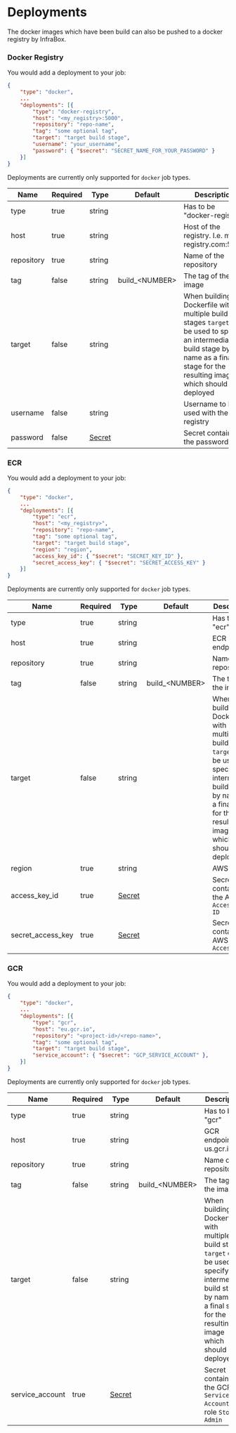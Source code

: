 # Deployments
The docker images which have been build can also be pushed to a docker registry by InfraBox.

### Docker Registry
You would add a deployment to your job:

```json
{
    "type": "docker",
    ...
    "deployments": [{
        "type": "docker-registry",
        "host": "<my_registry>:5000",
        "repository": "repo-name",
        "tag": "some optional tag",
        "target": "target build stage",
        "username": "your_username",
        "password": { "$secret": "SECRET_NAME_FOR_YOUR_PASSWORD" }
    }]
}
```

Deployments are currently only supported for `docker` job types.

| Name | Required | Type | Default | Description |
|------|----------|------|---------|-------------|
|type|true|string||Has to be "docker-registry"|
|host|true|string||Host of the registry. I.e. my-registry.com:5000|
|repository|true|string||Name of the repository|
|tag|false|string|build\_\<NUMBER>|The tag of the image|
|target|false|string||When building a Dockerfile with multiple build stages `target` can be used to specify an intermediate build stage by name as a final stage for the resulting image which should be deployed|
|username|false|string||Username to be used with the registry|
|password|false|[Secret](/docs/job/secrets.md)||Secret containing the password|

### ECR
You would add a deployment to your job:

```json
{
    "type": "docker",
    ...
    "deployments": [{
        "type": "ecr",
        "host": "<my_registry>",
        "repository": "repo-name",
        "tag": "some optional tag",
        "target": "target build stage",
        "region": "region",
        "access_key_id": { "$secret": "SECRET_KEY_ID" },
        "secret_access_key": { "$secret": "SECRET_ACCESS_KEY" }
    }]
}
```

Deployments are currently only supported for `docker` job types.

| Name | Required | Type | Default | Description |
|------|----------|------|---------|-------------|
|type|true|string||Has to be "ecr"|
|host|true|string||ECR endpoint|
|repository|true|string||Name of the repository|
|tag|false|string|build\_\<NUMBER>|The tag of the image|
|target|false|string||When building a Dockerfile with multiple build stages `target` can be used to specify an intermediate build stage by name as a final stage for the resulting image which should be deployed|
|region|true|string||AWS Region|
|access\_key\_id|true|[Secret](/docs/job/secrets.md)||Secret containing the AWS `Access Key ID`|
|secret\_access\_key|true|[Secret](/docs/job/secrets.md)||Secret containing AWS `Secret Access Key`|

### GCR
You would add a deployment to your job:

```json
{
    "type": "docker",
    ...
    "deployments": [{
        "type": "gcr",
        "host": "eu.gcr.io",
        "repository": "<project-id>/<repo-name>",
        "tag": "some optional tag",
        "target": "target build stage",
        "service_account": { "$secret": "GCP_SERVICE_ACCOUNT" },
    }]
}
```

Deployments are currently only supported for `docker` job types.

| Name | Required | Type | Default | Description |
|------|----------|------|---------|-------------|
|type|true|string||Has to be "gcr"|
|host|true|string||GCR endpoint i.e. us.gcr.io|
|repository|true|string||Name of the repository|
|tag|false|string|build\_\<NUMBER>|The tag of the image|
|target|false|string||When building a Dockerfile with multiple build stages `target` can be used to specify an intermediate build stage by name as a final stage for the resulting image which should be deployed|
|service\_account|true|[Secret](/docs/job/secrets.md)||Secret containing the GCP `Service Account` with role `Storage Admin`|
